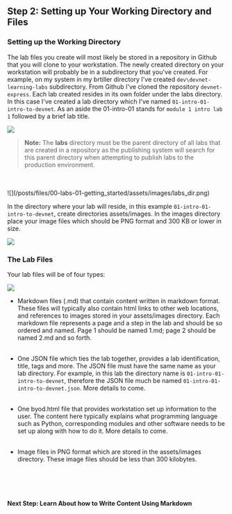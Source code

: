 ## Step 2: Setting up Your Working Directory and Files

### Setting up the Working Directory
The lab files you create will most likely be stored in a repository in Github that you will clone to your workstation.  The newly created directory on your workstation will probably be in a subdirectory that you've created.  For example, on my system in my brtiller directory I've created `dev\devnet-learning-labs` subdirectory.  From Github I've cloned the repository `devnet-express`. Each lab created resides in its own folder under the labs directory.  In this case I've created a lab directory which I've named `01-intro-01-intro-to-devnet`. As an aside the 01-intro-01 stands for `module 1 intro lab 1` followed by a brief lab title.

![](/posts/files/00-labs-01-getting_started/assets/images/working_directory.png)

> **Note:** The **labs** directory must be the parent directory of all labs that are created in a repository as the publishing system will search for this parent directory when attempting to publish labs to the production environment.
<br/>
<br/>
![](/posts/files/00-labs-01-getting_started/assets/images/labs_dir.png)

In the directory where your lab will reside, in this example `01-intro-01-intro-to-devnet`, create directories assets/images.  In the images directory place your image files which should be PNG format and 300 KB or lower in size.

![](/posts/files/00-labs-01-getting_started/assets/images/stored_images.png)

### The Lab Files
Your lab files will be of four types:

![](/posts/files/00-labs-01-getting_started/assets/images/working_directory.png)

* Markdown files (.md) that contain content written in markdown format.  These files will typically also contain html links to other web locations, and references to images stored in your assets/images directory. Each markdown file represents a page and a step in the lab and should be so ordered and named.  Page 1 should be named 1.md; page 2 should be named 2.md and so forth.<br/><br/>

* One JSON file which ties the lab together, provides a lab identification, title, tags and more. The JSON file must have the same name as your lab directory.  For example, in this lab the directory name is `01-intro-01-intro-to-devnet`, therefore the JSON file much be named `01-intro-01-intro-to-devnet.json`. More details to come.<br/><br/>

* One byod.html file that provides workstation set up information to the user. The content here typically explains what programming language such as Python, corresponding modules and other software needs to be set up along with how to do it. More details to come.<br/><br/>

* Image files in PNG format which are stored in the assets/images directory. These image files should be less than 300 kilobytes.
<br/>
<br/>
<br/>

#### Next Step: Learn About how to Write Content Using Markdown

